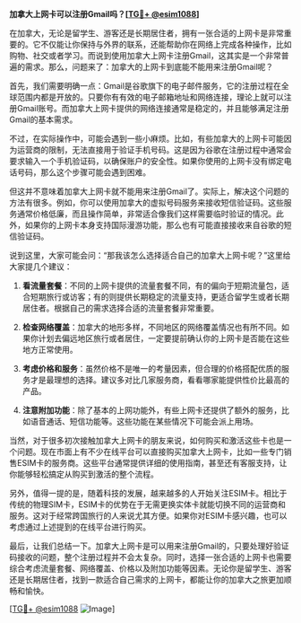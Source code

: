 **加拿大上网卡可以注册Gmail吗？[[TG💪+ @esim1088](https://t.me/s/esim1088)]**

在加拿大，无论是留学生、游客还是长期居住者，拥有一张合适的上网卡是非常重要的。它不仅能让你保持与外界的联系，还能帮助你在网络上完成各种操作，比如购物、社交或者学习。而说到使用加拿大上网卡注册Gmail，这其实是一个非常普遍的需求。那么，问题来了：加拿大的上网卡到底能不能用来注册Gmail呢？

首先，我们需要明确一点：Gmail是谷歌旗下的电子邮件服务，它的注册过程在全球范围内都是开放的。只要你有有效的电子邮箱地址和网络连接，理论上就可以注册Gmail账号。而加拿大上网卡提供的网络连接通常是稳定的，并且能够满足注册Gmail的基本需求。

不过，在实际操作中，可能会遇到一些小麻烦。比如，有些加拿大的上网卡可能因为运营商的限制，无法直接用于验证手机号码。这是因为谷歌在注册过程中通常会要求输入一个手机验证码，以确保账户的安全性。如果你使用的上网卡没有绑定电话号码，那么这个步骤可能会遇到困难。

但这并不意味着加拿大上网卡就不能用来注册Gmail了。实际上，解决这个问题的方法有很多。例如，你可以使用加拿大的虚拟号码服务来接收短信验证码。这些服务通常价格低廉，而且操作简单，非常适合像我们这样需要临时验证的情况。此外，如果你的上网卡本身支持国际漫游功能，那么也有可能直接接收来自谷歌的短信验证码。

说到这里，大家可能会问：“那我该怎么选择适合自己的加拿大上网卡呢？”这里给大家提几个建议：

1. **看流量套餐**：不同的上网卡提供的流量套餐不同，有的偏向于短期流量包，适合短期旅行或访客；有的则提供长期稳定的流量支持，更适合留学生或者长期居住者。根据自己的需求选择合适的流量套餐非常重要。

2. **检查网络覆盖**：加拿大的地形多样，不同地区的网络覆盖情况也有所不同。如果你计划去偏远地区旅行或者居住，一定要提前确认你的上网卡是否能在这些地方正常使用。

3. **考虑价格和服务**：虽然价格不是唯一的考量因素，但合理的价格搭配优质的服务才是最理想的选择。建议多对比几家服务商，看看哪家能提供性价比最高的产品。

4. **注意附加功能**：除了基本的上网功能外，有些上网卡还提供了额外的服务，比如语音通话、短信功能等。这些功能在某些情况下可能会派上用场。

当然，对于很多初次接触加拿大上网卡的朋友来说，如何购买和激活这些卡也是一个问题。现在市面上有不少在线平台可以直接购买加拿大上网卡，比如一些专门销售ESIM卡的服务商。这些平台通常提供详细的使用指南，甚至还有客服支持，让你能够轻松搞定从购买到激活的整个流程。

另外，值得一提的是，随着科技的发展，越来越多的人开始关注ESIM卡。相比于传统的物理SIM卡，ESIM卡的优势在于无需更换实体卡就能切换不同的运营商和服务。这对于经常跨国旅行的人来说尤其方便。如果你对ESIM卡感兴趣，也可以考虑通过上述提到的在线平台进行购买。

最后，让我们总结一下。加拿大上网卡是可以用来注册Gmail的，只要处理好验证码接收的问题，整个注册过程并不会太复杂。同时，选择一张合适的上网卡也需要综合考虑流量套餐、网络覆盖、价格以及附加功能等因素。无论你是留学生、游客还是长期居住者，找到一款适合自己需求的上网卡，都能让你的加拿大之旅更加顺畅和愉快。

[[TG💪+ @esim1088](https://t.me/s/esim1088) ![Image](https://i.postimg.cc/4NQfJmqS/Snipaste-2025-05-13-00-14-12.png)]